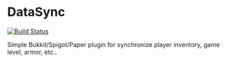 # DataSync

[![Build Status](http://ci.loper.me/buildStatus/icon?job=DataSync)](http://ci.loper.me/job/DataSync/)

Simple Bukkit/Spigot/Paper plugin for synchronize player inventory, game level, armor, etc..